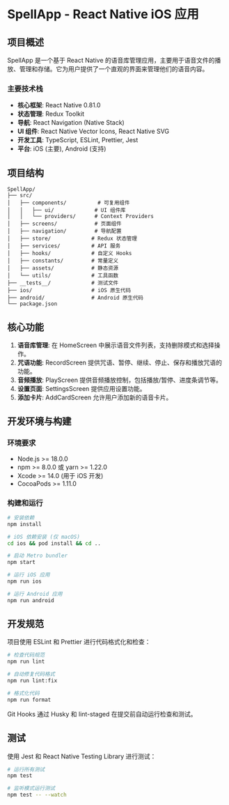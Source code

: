 # SpellApp - React Native iOS 应用

## 项目概述

SpellApp 是一个基于 React Native 的语音库管理应用，主要用于语音文件的播放、管理和存储。它为用户提供了一个直观的界面来管理他们的语音内容。

### 主要技术栈

- **核心框架**: React Native 0.81.0
- **状态管理**: Redux Toolkit
- **导航**: React Navigation (Native Stack)
- **UI 组件**: React Native Vector Icons, React Native SVG
- **开发工具**: TypeScript, ESLint, Prettier, Jest
- **平台**: iOS (主要), Android (支持)

## 项目结构

```
SpellApp/
├── src/
│   ├── components/          # 可复用组件
│   │   ├── ui/             # UI 组件库
│   │   └── providers/      # Context Providers
│   ├── screens/            # 页面组件
│   ├── navigation/         # 导航配置
│   ├── store/             # Redux 状态管理
│   ├── services/          # API 服务
│   ├── hooks/             # 自定义 Hooks
│   ├── constants/         # 常量定义
│   ├── assets/            # 静态资源
│   └── utils/             # 工具函数
├── __tests__/             # 测试文件
├── ios/                   # iOS 原生代码
├── android/               # Android 原生代码
└── package.json
```

## 核心功能

1. **语音库管理**: 在 HomeScreen 中展示语音文件列表，支持删除模式和选择操作。
2. **咒语功能**: RecordScreen 提供咒语、暂停、继续、停止、保存和播放咒语的功能。
3. **音频播放**: PlayScreen 提供音频播放控制，包括播放/暂停、进度条调节等。
4. **设置页面**: SettingsScreen 提供应用设置功能。
5. **添加卡片**: AddCardScreen 允许用户添加新的语音卡片。

## 开发环境与构建

### 环境要求

- Node.js >= 18.0.0
- npm >= 8.0.0 或 yarn >= 1.22.0
- Xcode >= 14.0 (用于 iOS 开发)
- CocoaPods >= 1.11.0

### 构建和运行

```bash
# 安装依赖
npm install

# iOS 依赖安装 (仅 macOS)
cd ios && pod install && cd ..

# 启动 Metro bundler
npm start

# 运行 iOS 应用
npm run ios

# 运行 Android 应用
npm run android
```

## 开发规范

项目使用 ESLint 和 Prettier 进行代码格式化和检查：

```bash
# 检查代码规范
npm run lint

# 自动修复代码格式
npm run lint:fix

# 格式化代码
npm run format
```

Git Hooks 通过 Husky 和 lint-staged 在提交前自动运行检查和测试。

## 测试

使用 Jest 和 React Native Testing Library 进行测试：

```bash
# 运行所有测试
npm test

# 监听模式运行测试
npm test -- --watch
```
